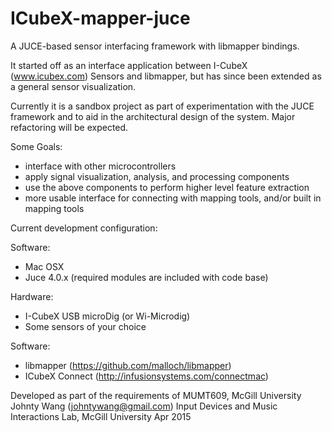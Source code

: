 # ICubeX-mapper-juce

A JUCE-based sensor interfacing framework with libmapper bindings.

It started off as an interface application between I-CubeX (www.icubex.com) Sensors and libmapper, but has since been extended as a general sensor visualization.

Currently it is a sandbox project as part of experimentation with the JUCE framework and to aid in the architectural design of the system. Major refactoring will be expected.

Some Goals:

- interface with other microcontrollers
- apply signal visualization, analysis, and processing components
- use the above components to perform higher level feature extraction
- more usable interface for connecting with mapping tools, and/or built in mapping tools


Current development configuration:

Software:
- Mac OSX
- Juce 4.0.x (required modules are included with code base)

Hardware:
- I-CubeX USB microDig (or Wi-Microdig)
- Some sensors of your choice

Software:
- libmapper (https://github.com/malloch/libmapper)
- ICubeX Connect (http://infusionsystems.com/connectmac)

Developed as part of the requirements of MUMT609, McGill University
Johnty Wang (johntywang@gmail.com)
Input Devices and Music Interactions Lab, McGill University
Apr 2015
